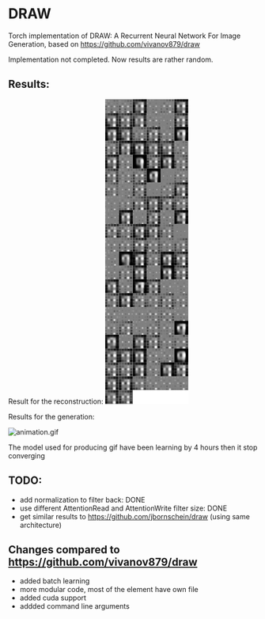 # DRAW
Torch implementation of DRAW: A Recurrent Neural Network For Image Generation, based on https://github.com/vivanov879/draw


Implementation not completed. Now results are rather random. 

Results:
-----------------------
Result for the reconstruction:
![animation.gif](doc/sequence_reconstruct.gif)

Results for the generation:

![animation.gif](doc/sequence_generation.gif)


The model used for producing gif have been learning by 4 hours then it stop converging

TODO:
-----------------------
- add normalization to filter back: DONE
- use different AttentionRead and AttentionWrite filter size: DONE
- get similar results to https://github.com/jbornschein/draw (using same architecture)

Changes compared to https://github.com/vivanov879/draw
-----------------------
- added batch learning
- more modular code, most of the element have own file
- added cuda support
- addded command line arguments
